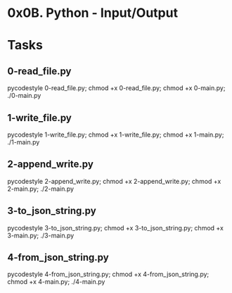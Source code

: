# 0x0B. Python - Input/Output

# Tasks
## 0-read_file.py
pycodestyle 0-read_file.py; chmod +x 0-read_file.py; chmod +x 0-main.py; ./0-main.py

## 1-write_file.py
pycodestyle 1-write_file.py; chmod +x 1-write_file.py; chmod +x 1-main.py; ./1-main.py

## 2-append_write.py
pycodestyle 2-append_write.py; chmod +x 2-append_write.py; chmod +x 2-main.py; ./2-main.py

## 3-to_json_string.py
pycodestyle 3-to_json_string.py; chmod +x 3-to_json_string.py; chmod +x 3-main.py; ./3-main.py

## 4-from_json_string.py
pycodestyle 4-from_json_string.py; chmod +x 4-from_json_string.py; chmod +x 4-main.py; ./4-main.py
